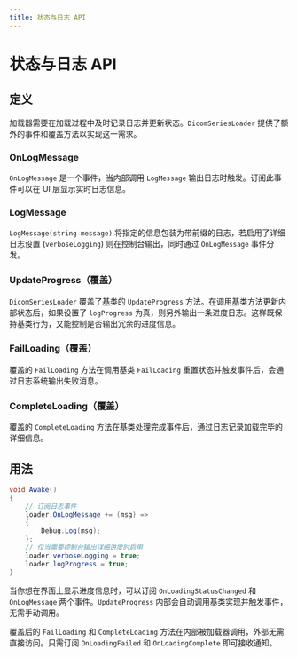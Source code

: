 ```yaml
---
title: 状态与日志 API
---
```

# 状态与日志 API

## 定义
加载器需要在加载过程中及时记录日志并更新状态。`DicomSeriesLoader` 提供了额外的事件和覆盖方法以实现这一需求。

### OnLogMessage
`OnLogMessage` 是一个事件，当内部调用 `LogMessage` 输出日志时触发。订阅此事件可以在 UI 层显示实时日志信息。

### LogMessage
`LogMessage(string message)` 将指定的信息包装为带前缀的日志，若启用了详细日志设置 (`verboseLogging`) 则在控制台输出，同时通过 `OnLogMessage` 事件分发。

### UpdateProgress（覆盖）
`DicomSeriesLoader` 覆盖了基类的 `UpdateProgress` 方法。在调用基类方法更新内部状态后，如果设置了 `logProgress` 为真，则另外输出一条进度日志。这样既保持基类行为，又能控制是否输出冗余的进度信息。

### FailLoading（覆盖）
覆盖的 `FailLoading` 方法在调用基类 `FailLoading` 重置状态并触发事件后，会通过日志系统输出失败消息。

### CompleteLoading（覆盖）
覆盖的 `CompleteLoading` 方法在基类处理完成事件后，通过日志记录加载完毕的详细信息。

## 用法

```csharp
void Awake()
{
    // 订阅日志事件
    loader.OnLogMessage += (msg) =>
    {
        Debug.Log(msg);
    };
    // 仅当需要控制台输出详细进度时启用
    loader.verboseLogging = true;
    loader.logProgress = true;
}
```

当你想在界面上显示进度信息时，可以订阅 `OnLoadingStatusChanged` 和 `OnLogMessage` 两个事件。`UpdateProgress` 内部会自动调用基类实现并触发事件，无需手动调用。

覆盖后的 `FailLoading` 和 `CompleteLoading` 方法在内部被加载器调用，外部无需直接访问。只需订阅 `OnLoadingFailed` 和 `OnLoadingComplete` 即可接收通知。